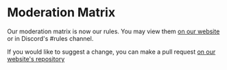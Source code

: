 # Moderation Matrix

Our moderation matrix is now our rules. You may view them [on our website](https://www.theodinproject.com/guides/community/rules) or in Discord's #rules channel. 

If you would like to suggest a change, you can make a pull request [on our website's repository](https://github.com/TheOdinProject/theodinproject/blob/main/app/views/guides/community/rules.html.erb)
